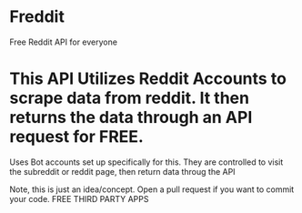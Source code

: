 # Freddit
Free Reddit API for everyone

<h1> This API Utilizes Reddit Accounts to scrape data from reddit. It then returns the data through an API request for FREE. </h1>
  <p> Uses Bot accounts set up specifically for this. They are controlled to visit the subreddit or reddit page, then return data throug the API </p>
  <p> Note, this is just an idea/concept. Open a pull request if you want to commit your code. FREE THIRD PARTY APPS </p>
